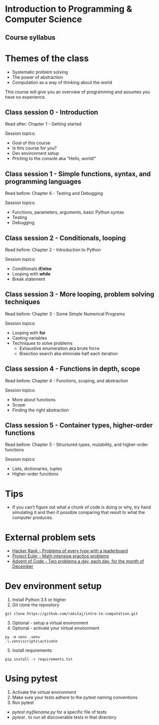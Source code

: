 # Introduction to Programming & Computer Science
## Course syllabus

# Themes of the class
- Systematic problem solving
- The power of abstraction
- Computation as a way of thinking about the world

This course will give you an overview of programming and assumes you have no experience.

## Class session 0 - Introduction
Read after: Chapter 1 - Getting started

Session topics:  
- Goal of this course
- Is this course for you?
- Dev environment setup 
- Printing to the console aka "Hello, world!"

## Class session 1 - Simple functions, syntax, and programming languages
Read before: Chapter 6 - Testing and Debugging

Session topics:
- Functions, parameters, arguments, basic Python syntax
- Testing
- Debugging

## Class session 2 - Conditionals, looping
Read before: Chapter 2 - Introduction to Python

Session topics:
- Conditionals **if/else**
- Looping with **while**
- Break statement

## Class session 3 - More looping, problem solving techniques
Read before: Chapter 3 - Some Simple Numerical Programs

Session topics:
- Looping with **for**
- Casting variables
- Techniques to solve problems
  - Exhaustive enumeration aka brute force
  - Bisection search aka eliminate half each iteration

## Class session 4 - Functions in depth, scope
Read before: Chapter 4 - Functions, scoping, and abstraction

Session topics:
- More about functions
- Scope
- Finding the right abstraction

## Class session 5 - Container types, higher-order functions
Read before: Chapter 5 - Structured types, mutability, and higher-order functions

Session topics:
- Lists, dictionaries, tuples
- Higher-order functions

# Tips
- If you can't figure out what a chunk of code is doing or why, try hand simulating it and then if possible comparing that result to what the computer produces.

# External problem sets
- [Hacker Rank - Problems of every type with a leaderboard](https://www.hackerrank.com)
- [Project Euler - Math intensive practice problems](https://projecteuler.net/)
- [Advent of Code - Two problems a day, each day, for the month of December](http://adventofcode.com/)

# Dev environment setup
1. Install Python 3.5 or higher
2. Git clone the repository
```
git clone https://github.com/rakitaj/intro-to-computation.git
```
3. Optional - setup a virtual environment
4. Optional - activate your virtual environment
```
py -m venv .venv
.\.venv\scripts\activate
```
5. Install requirements
```
pip install -r requirements.txt
```

# Using pytest
1. Activate the virtual environment
2. Make sure your tests adhere to the pytest naming conventions
3. Run pytest
  - *pytest myfilename.py* for a specific file of tests
  - *pytest .* to run all discoverable tests in that directory